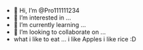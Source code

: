 - 👋 Hi, I’m @Pro111111234
- 👀 I’m interested in ...
- 🌱 I’m currently learning ...
- 💞️ I’m looking to collaborate on ...
- what i like to eat ...
i like Apples
i like rice
:D

<!---
Pro111111234/Pro111111234 is a ✨ special ✨ repository because its `README.md` (this file) appears on your GitHub profile.
You can click the Preview link to take a look at your changes.
--->
